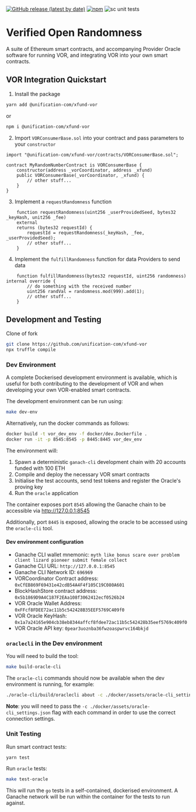 [![GitHub release (latest by date)](https://img.shields.io/github/v/release/unification-com/xfund-vor?label=oracle%20version)](https://github.com/unification-com/xfund-vor/releases/latest)
[![npm](https://img.shields.io/npm/v/@unification-com/xfund-vor?label=smart%20contract%20version%20%28npm%29)](https://www.npmjs.com/package/@unification-com/xfund-vor)
![sc unit tests](https://github.com/unification-com/xfund-vor/actions/workflows/test-contracts.yml/badge.svg)

# Verified Open Randomness

A suite of Ethereum smart contracts, and accompanying Provider Oracle software
for running VOR, and integrating VOR into your own smart contracts.

## VOR Integration Quickstart

1. Install the package

```bash
yarn add @unification-com/xfund-vor
```

or

```bash
npm i @unification-com/xfund-vor
```

2. Import `VORConsumerBase.sol` into your contract and pass
   parameters to your `constructor`

```solidity
import "@unification-com/xfund-vor/contracts/VORConsumerBase.sol";

contract MyRandomNumberContract is VORConsumerBase {
    constructor(address _vorCoordinator, address _xfund)
    public VORConsumerBase(_vorCoordinator, _xfund) {
        // other stuff...
    }
}
```

3. Implement a `requestRandomness` function

```solidity
    function requestRandomness(uint256 _userProvidedSeed, bytes32 _keyHash, unit256 _fee) 
    external
    returns (bytes32 requestId) {
        requestId = requestRandomness(_keyHash, _fee, _userProvidedSeed);
        // other stuff...
    }
```

4. Implement the `fulfillRandomness` function for data Providers to send data

```solidity
    function fulfillRandomness(bytes32 requestId, uint256 randomness) internal override {
        // do something with the received number
        uint256 randVal = randomness.mod(999).add(1);
        // other stuff...
    }
```

## Development and Testing

Clone of fork

```bash
git clone https://github.com/unification-com/xfund-vor
npx truffle compile
```

### Dev Environment

A complete Dockerised development environment is available, which is useful for both
contributing to the development of VOR and when developing your own VOR-enabled smart
contracts.

The development environment can be run using:

```bash
make dev-env
```

Alternatively, run the docker commands as follows:

```bash
docker build -t vor_dev_env -f docker/dev.Dockerfile .
docker run -it -p 8545:8545 -p 8445:8445 vor_dev_env
```

The environment will:

1. Spawn a deterministic `ganach-cli` development chain with 20 accounts funded with 100 ETH
2. Compile and deploy the necessary VOR smart contracts
3. Initialise the test accounts, send test tokens and register the Oracle's proving key
4. Run the `oracle` application

The container exposes port `8545` allowing the Ganache chain to be accessible
via http://127.0.0.1:8545

Additionally, port `8445` is exposed, allowing the oracle to be accessed using the `oracle-cli`
tool.

#### Dev environment configuration

- Ganache CLI wallet mnemonic: `myth like bonus scare over problem client lizard pioneer submit female collect`
- Ganache CLI URL: `http://127.0.0.1:8545`
- Ganache CLI Network ID: `696969`
- VORCoordinator Contract address: `0xCfEB869F69431e42cdB54A4F4f105C19C080A601`
- BlockHashStore contract address: `0x5b1869D9A4C187F2EAa108f3062412ecf0526b24`
- VOR Oracle Wallet Address: `0xFFcf8FDEE72ac11b5c542428B35EEF5769C409f0`
- VOR Oracle KeyHash: `0x1a7a24165e904cb38eb8344affcf8fdee72ac11b5c542428b35eef5769c409f0`
- VOR Oracle API key: `0pear3uoznba36fwzoaspwrvc164bkjd`

### `oraclecli` in the Dev environment

You will need to build the tool:

```bash
make build-oracle-cli
```

The `oracle-cli` commands should now be available when the dev environment is running, for example:

```bash
./oracle-cli/build/oraclecli about -c ./docker/assets/oracle-cli_settings.json
```

**Note**: you will need to pass the `-c ./docker/assets/oracle-cli_settings.json` flag
with each command in order to use the correct connection settings.

### Unit Testing

Run smart contract tests:

```bash
yarn test
```

Run `oracle` tests:

```bash
make test-oracle
```

This will run the `go` tests in a self-contained, dockerised environment. A Ganache
network will be run within the container for the tests to run against.

